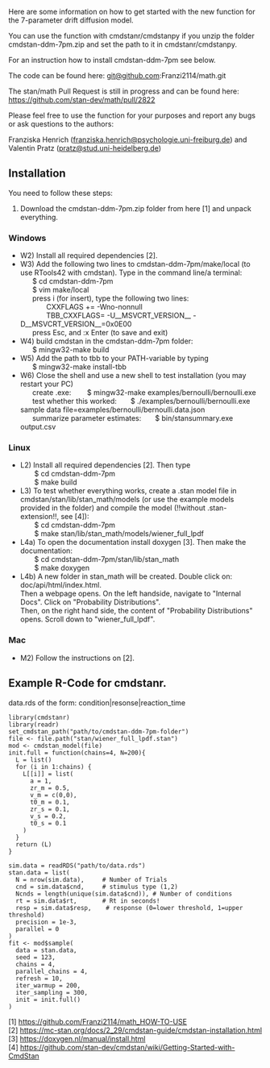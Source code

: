 Here are some information on how to get started with the new function for the 7-parameter drift diffusion model.

You can use the function with cmdstanr/cmdstanpy if you unzip the folder cmdstan-ddm-7pm.zip and set the path to it in cmdstanr/cmdstanpy.

For an instruction how to install cmdstan-ddm-7pm see below.

The code can be found here: git@github.com:Franzi2114/math.git

The stan/math Pull Request is still in progress and can be found here: https://github.com/stan-dev/math/pull/2822

Please feel free to use the function for your purposes and report any bugs or ask questions to the authors:

Franziska Henrich (franziska.henrich@psychologie.uni-freiburg.de) and Valentin Pratz (pratz@stud.uni-heidelberg.de)


## Installation
You need to follow these steps: 

1) Download the cmdstan-ddm-7pm.zip folder from here [1] and unpack everything.

### Windows
- W2) Install all required dependencies [2]. 
- W3) Add the following two lines to cmdstan-ddm-7pm/make/local (to use RTools42 with cmdstan). Type in the command line/a terminal:  
	&nbsp;&nbsp;&nbsp;&nbsp;&nbsp;&nbsp;$ cd cmdstan-ddm-7pm  
	&nbsp;&nbsp;&nbsp;&nbsp;&nbsp;&nbsp;$ vim make/local  
	&nbsp;&nbsp;&nbsp;&nbsp;&nbsp;&nbsp;press i (for insert), type the following two lines:  
	&nbsp;&nbsp;&nbsp;&nbsp;&nbsp;&nbsp;&nbsp;&nbsp;&nbsp;&nbsp;&nbsp;&nbsp;	CXXFLAGS += -Wno-nonnull  
 	&nbsp;&nbsp;&nbsp;&nbsp;&nbsp;&nbsp;&nbsp;&nbsp;&nbsp;&nbsp;&nbsp;&nbsp;	TBB_CXXFLAGS= -U__MSVCRT_VERSION__ -D__MSVCRT_VERSION__=0x0E00  
	&nbsp;&nbsp;&nbsp;&nbsp;&nbsp;&nbsp;press Esc, and :x Enter (to save and exit)  
- W4) build cmdstan in the cmdstan-ddm-7pm folder:  
	&nbsp;&nbsp;&nbsp;&nbsp;&nbsp;&nbsp;$ mingw32-make build
- W5) Add the path to tbb to your PATH-variable by typing  
	&nbsp;&nbsp;&nbsp;&nbsp;&nbsp;&nbsp;$ mingw32-make install-tbb
- W6) Close the shell and use a new shell to test installation (you may restart your PC)  
	&nbsp;&nbsp;&nbsp;&nbsp;&nbsp;&nbsp;create .exe: &nbsp;&nbsp;&nbsp;&nbsp;&nbsp;&nbsp;			$ mingw32-make examples/bernoulli/bernoulli.exe  
	&nbsp;&nbsp;&nbsp;&nbsp;&nbsp;&nbsp;test whether this worked:	&nbsp;&nbsp;&nbsp;&nbsp;&nbsp;&nbsp;$ ./examples/bernoulli/bernoulli.exe sample data file=examples/bernoulli/bernoulli.data.json  
	&nbsp;&nbsp;&nbsp;&nbsp;&nbsp;&nbsp;summarize parameter estimates:	&nbsp;&nbsp;&nbsp;&nbsp;&nbsp;&nbsp;$ bin/stansummary.exe output.csv  



### Linux  
- L2) Install all required dependencies [2]. Then type  
&nbsp;&nbsp;&nbsp;&nbsp;&nbsp;&nbsp;	$ cd cmdstan-ddm-7pm  
&nbsp;&nbsp;&nbsp;&nbsp;&nbsp;&nbsp;	$ make build  
- L3) To test whether everything works, create a .stan model file in cmdstan/stan/lib/stan_math/models (or use the example models provided in the folder) 
   and compile the model (!!without .stan-extension!!, see [4]):  
&nbsp;&nbsp;&nbsp;&nbsp;&nbsp;&nbsp;	$ cd cmdstan-ddm-7pm  
&nbsp;&nbsp;&nbsp;&nbsp;&nbsp;&nbsp;	$ make stan/lib/stan_math/models/wiener_full_lpdf  
- L4a) To open the documentation install doxygen [3]. Then make the documentation:  
&nbsp;&nbsp;&nbsp;&nbsp;&nbsp;&nbsp;	$ cd cmdstan-ddm-7pm/stan/lib/stan_math  
&nbsp;&nbsp;&nbsp;&nbsp;&nbsp;&nbsp;	$ make doxygen  
- L4b) A new folder in stan_math will be created. Double click on: doc/api/html/index.html.  
    Then a webpage opens. On the left handside, navigate to "Internal Docs". Click on "Probability Distributions".  
    Then, on the right hand side, the content of "Probability Distributions" opens. Scroll down to "wiener_full_lpdf".



### Mac
- M2) Follow the instructions on [2].



## Example R-Code for cmdstanr.

data.rds of the form: condition|resonse|reaction_time

	library(cmdstanr)
	library(readr)
	set_cmdstan_path("path/to/cmdstan-ddm-7pm-folder")
	file <- file.path("stan/wiener_full_lpdf.stan")
	mod <- cmdstan_model(file)
	init.full = function(chains=4, N=200){
	  L = list()
	  for (i in 1:chains) {
	    L[[i]] = list(
	      a = 1,
	      zr_m = 0.5,
	      v_m = c(0,0),
	      t0_m = 0.1,
	      zr_s = 0.1,
	      v_s = 0.2,
	      t0_s = 0.1
	    )
	  }
	  return (L)
	}

	sim.data = readRDS("path/to/data.rds")
	stan.data = list(
	  N = nrow(sim.data),     # Number of Trials
	  cnd = sim.data$cnd,     # stimulus type (1,2)
	  Ncnds = length(unique(sim.data$cnd)), # Number of conditions
	  rt = sim.data$rt,       # Rt in seconds!
	  resp = sim.data$resp,    # response (0=lower threshold, 1=upper threshold)
	  precision = 1e-3,
	  parallel = 0
	)
	fit <- mod$sample(
	  data = stan.data,
	  seed = 123,
	  chains = 4,
	  parallel_chains = 4,
	  refresh = 10,
	  iter_warmup = 200,
	  iter_sampling = 300,
	  init = init.full()
	)

[1] https://github.com/Franzi2114/math_HOW-TO-USE  
[2] https://mc-stan.org/docs/2_29/cmdstan-guide/cmdstan-installation.html  
[3] https://doxygen.nl/manual/install.html  
[4] https://github.com/stan-dev/cmdstan/wiki/Getting-Started-with-CmdStan
